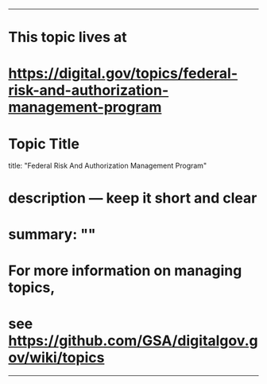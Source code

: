 
---
# This topic lives at
# https://digital.gov/topics/federal-risk-and-authorization-management-program

# Topic Title
title: "Federal Risk And Authorization Management Program"

# description — keep it short and clear
# summary: ""


# For more information on managing topics,
# see https://github.com/GSA/digitalgov.gov/wiki/topics
---